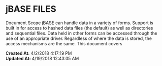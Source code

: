 # jBASE FILES

Document Scope jBASE can handle data in a variety of forms. Support is built in for access to hashed data files (the default) as well as directories and sequential files. Data held in other forms can be accessed through the use of an appropriate driver. Regardless of where the data is stored, the access mechanisms are the same. This document covers   

**Created At:** 4/2/2018 4:17:19 PM  
**Updated At:** 4/19/2018 12:43:05 AM  

